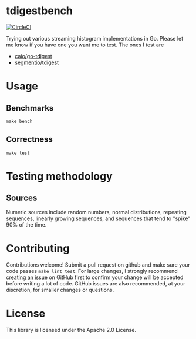 # tdigestbench
[![CircleCI](https://circleci.com/gh/cep21/tdigestbench.svg)](https://circleci.com/gh/cep21/tdigestbench)

Trying out various streaming histogram implementations in Go.  Please let me know if you have one you want me to test.
The ones I test are

* [caio/go-tdigest](https://github.com/caio/go-tdigest)
* [segmentio/tdigest](https://github.com/segmentio/tdigest)

# Usage

## Benchmarks
`make bench`

## Correctness
`make test`

# Testing methodology

## Sources

Numeric sources include random numbers, normal distributions, repeating sequences, linearly growing sequences, and
sequences that tend to "spike" 90% of the time.

# Contributing

Contributions welcome!  Submit a pull request on github and make sure your code passes `make lint test`.  For
large changes, I strongly recommend [creating an issue](https://github.com/cep21/tdigestbench/issues) on GitHub first to
confirm your change will be accepted before writing a lot of code.  GitHub issues are also recommended, at your discretion,
for smaller changes or questions.

# License

This library is licensed under the Apache 2.0 License.
